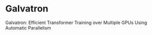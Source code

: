 # Galvatron
Galvatron: Efficient Transformer Training over Multiple GPUs Using Automatic Parallelism
